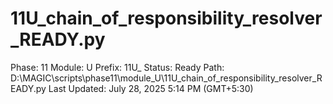 # 11U_chain_of_responsibility_resolver_READY.py

Phase: 11
Module: U
Prefix: 11U_
Status: Ready
Path: D:\MAGIC\scripts\phase11\module_U\11U_chain_of_responsibility_resolver_READY.py
Last Updated: July 28, 2025 5:14 PM (GMT+5:30)